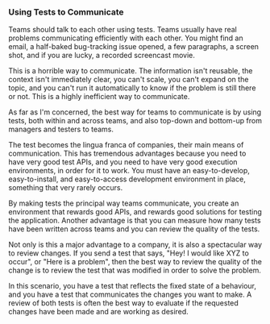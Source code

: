 ### Using Tests to Communicate

Teams should talk to each other using tests. Teams usually have real problems communicating efficiently with each other. You might find an email, a half-baked bug-tracking issue opened, a few paragraphs, a screen shot, and if you are lucky, a recorded screencast movie.

This is a horrible way to communicate. The information isn't reusable, the context isn't immediately clear, you can't scale, you can't expand on the topic, and you can't run it automatically to know if the problem is still there or not. This is a highly inefficient way to communicate.

As far as I'm concerned, the best way for teams to communicate is by using tests, both within and across teams, and also top-down and bottom-up from managers and testers to teams.  

The test becomes the lingua franca of companies, their main means of communication. This has tremendous advantages because you need to have very good test APIs, and you need to have very good execution environments, in order for it to work. You must have an easy-to-develop, easy-to-install, and easy-to-access development environment in place, something that very rarely occurs.

By making tests the principal way teams communicate, you create an environment that rewards good APIs, and rewards good solutions for testing the application. Another advantage is that you can measure how many tests have been written across teams and you can review the quality of the tests.

Not only is this a major advantage to a company, it is also a spectacular way to review changes. If you send a test that says, "Hey! I would like XYZ to occur", or "Here is a problem", then the best way to review the quality of the change is to review the test that was modified in order to solve the problem.

In this scenario, you have a test that reflects the fixed state of a behaviour, and you have a test that communicates the changes you want to make. A review of both tests is often the best way to evaluate if the requested changes have been made and are working as desired.
